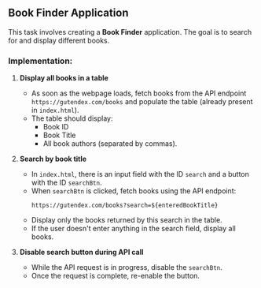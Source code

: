 ## Book Finder Application  
This task involves creating a **Book Finder** application. The goal is to search for and display different books.  

### Implementation:  

1. **Display all books in a table**  
   - As soon as the webpage loads, fetch books from the API endpoint `https://gutendex.com/books` and populate the table (already present in `index.html`).  
   - The table should display:  
     - Book ID  
     - Book Title  
     - All book authors (separated by commas).  

2. **Search by book title**  
   - In `index.html`, there is an input field with the ID `search` and a button with the ID `searchBtn`.  
   - When `searchBtn` is clicked, fetch books using the API endpoint:  
     ```
     https://gutendex.com/books?search=${enteredBookTitle}
     ```
   - Display only the books returned by this search in the table.  
   - If the user doesn't enter anything in the search field, display all books.  

3. **Disable search button during API call**  
   - While the API request is in progress, disable the `searchBtn`.  
   - Once the request is complete, re-enable the button.